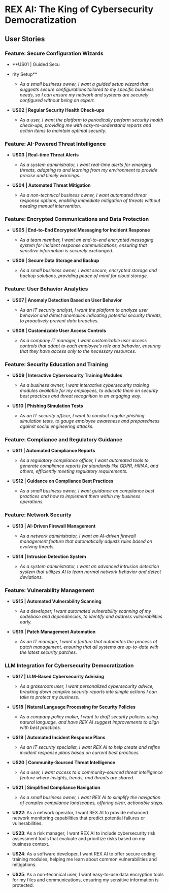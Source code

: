 # REX AI: The King of Cybersecurity Democratization

## User Stories

### Feature: Secure Configuration Wizards
- **US01 | Guided Secu
- rity Setup**
  - *As a small business owner, I want a guided setup wizard that suggests secure configurations tailored to my specific business needs, so I can ensure my network and systems are securely configured without being an expert.*

- **US02 | Regular Security Health Check-ups**
  - *As a user, I want the platform to periodically perform security health check-ups, providing me with easy-to-understand reports and action items to maintain optimal security.*

### Feature: AI-Powered Threat Intelligence
- **US03 | Real-time Threat Alerts**
  - *As a system administrator, I want real-time alerts for emerging threats, adapting to and learning from my environment to provide precise and timely warnings.*

- **US04 | Automated Threat Mitigation**
  - *As a non-technical business owner, I want automated threat response options, enabling immediate mitigation of threats without needing manual intervention.*

### Feature: Encrypted Communications and Data Protection
- **US05 | End-to-End Encrypted Messaging for Incident Response**
  - *As a team member, I want an end-to-end encrypted messaging system for incident response communications, ensuring that sensitive information is securely exchanged.*

- **US06 | Secure Data Storage and Backup**
  - *As a small business owner, I want secure, encrypted storage and backup solutions, providing peace of mind for cloud storage.*

### Feature: User Behavior Analytics
- **US07 | Anomaly Detection Based on User Behavior**
  - *As an IT security analyst, I want the platform to analyze user behavior and detect anomalies indicating potential security threats, to proactively prevent data breaches.*

- **US08 | Customizable User Access Controls**
  - *As a company IT manager, I want customizable user access controls that adapt to each employee’s role and behavior, ensuring that they have access only to the necessary resources.*

### Feature: Security Education and Training
- **US09 | Interactive Cybersecurity Training Modules**
  - *As a business owner, I want interactive cybersecurity training modules available for my employees, to educate them on security best practices and threat recognition in an engaging way.*

- **US10 | Phishing Simulation Tests**
  - *As an IT security officer, I want to conduct regular phishing simulation tests, to gauge employee awareness and preparedness against social engineering attacks.*

### Feature: Compliance and Regulatory Guidance
- **US11 | Automated Compliance Reports**
  - *As a regulatory compliance officer, I want automated tools to generate compliance reports for standards like GDPR, HIPAA, and others, efficiently meeting regulatory requirements.*

- **US12 | Guidance on Compliance Best Practices**
  - *As a small business owner, I want guidance on compliance best practices and how to implement them within my business operations.*

### Feature: Network Security
- **US13 | AI-Driven Firewall Management**
  - *As a network administrator, I want an AI-driven firewall management feature that automatically adjusts rules based on evolving threats.*

- **US14 | Intrusion Detection System**
  - *As a system administrator, I want an advanced intrusion detection system that utilizes AI to learn normal network behavior and detect deviations.*

### Feature: Vulnerability Management
- **US15 | Automated Vulnerability Scanning**
  - *As a developer, I want automated vulnerability scanning of my codebase and dependencies, to identify and address vulnerabilities early.*

- **US16 | Patch Management Automation**
  - *As an IT manager, I want a feature that automates the process of patch management, ensuring that all systems are up-to-date with the latest security patches.*

### LLM Integration for Cybersecurity Democratization
- **US17 | LLM-Based Cybersecurity Advising**
  - *As a grassroots user, I want personalized cybersecurity advice, breaking down complex security reports into simple actions I can take to protect my business.*

- **US18 | Natural Language Processing for Security Policies**
  - *As a company policy maker, I want to draft security policies using natural language, and have REX AI suggest improvements to align with best practices.*

- **US19 | Automated Incident Response Plans**
  - *As an IT security specialist, I want REX AI to help create and refine incident response plans based on current best practices.*

- **US20 | Community-Sourced Threat Intelligence**
  - *As a user, I want access to a community-sourced threat intelligence feature where insights, trends, and threats are shared.*

- **US21 | Simplified Compliance Navigation**
  - *As a small business owner, I want REX AI to simplify the navigation of complex compliance landscapes, offering clear, actionable steps.*

- **US22**: As a network operator, I want REX AI to provide enhanced network monitoring capabilities that predict potential failures or vulnerabilities.

- **US23**: As a risk manager, I want REX AI to include cybersecurity risk assessment tools that evaluate and prioritize risks based on my business context.

- **US24**: As a software developer, I want REX AI to offer secure coding training modules, helping me learn about common vulnerabilities and mitigations.

- **US25**: As a non-technical user, I want easy-to-use data encryption tools for my files and communications, ensuring my sensitive information is protected.